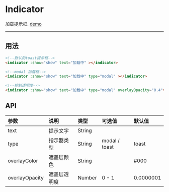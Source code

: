 # Indicator

加载提示框. [demo](https://myronliu347.github.io/vue-carbon/#!/indicator)

----

## 用法

```html
<!--默认的toast提示框-->
<indicator :show="show" text="加载中" ></indicator>

<!--modal 加载框-->
<indicator :show="show" text="加载中" type="modal" ></indicator>

<!--控制透明度-->
<indicator :show="show" text="加载中" type="modal" overlayOpacity="0.4"></indicator>
```

## API

| 参数 | 说明 |	类型 | 可选值 | 默认值 |
| :---- | :---- | :---- | :---- | :---- |
| text | 提示文字 | String | | |
| type | 指示器类型 | String | modal / toast | toast |
| overlayColor | 遮盖层颜色 | String | | #000 |
| overlayOpacity | 遮盖层透明度 | Number | 0 - 1 | 0.0000001 |

